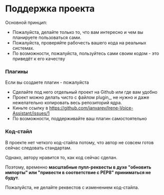 # Поддержка проекта

Основной принцип:
* Пожалуйста, делайте только то, что вам интересно и чем вы планируете пользоваться сами.
* Пожалуйста, проверяйте рабочесть вашего кода на реальных системах.
* По возможности, пожалуйста, пользуйтесь сами своим кодом - это приведёт к его качеству

### Плагины

Если вы создаете плагин - пожалуйста
* Сделайте под него отдельный проект на Github или где вам удобно
* Проект можно делать чисто с файлом plugin_, не нужно и даже нежелательно копировать весь репозиторий ядра.
* Киньте ссылку в https://github.com/janvarev/Irene-Voice-Assistant/issues/1
* По возможности, поддерживайте ваш плагин самостоятельно

### Код-стайл

В проекте нет четкого код-стайла потому, что автор не совсем готов сейчас следовать стандартам.

Однако, автору нравится то, как код сейчас сделан.

Поэтому, временно **масштабные пулл-реквесты в духе "обновить импорты" или "привести в соответствие с PEP8" приниматься не будут**.

Пожалуйста, не делайте реквестов с изменением код-стайла.

